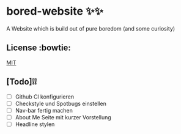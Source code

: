 # bored-website :sparkles::sparkles:
A Website which is build out of pure boredom (and some curiosity)

## License :bowtie:
[MIT](https://choosealicense.com/licenses/mit/)

## [Todo]:grey_exclamation::grey_exclamation:
- [ ] Github Cl konfigurieren
- [ ] Checkstyle und Spotbugs einstellen
- [ ] Nav-bar fertig machen
- [ ] About Me Seite mit kurzer Vorstellung
- [ ] Headline stylen
